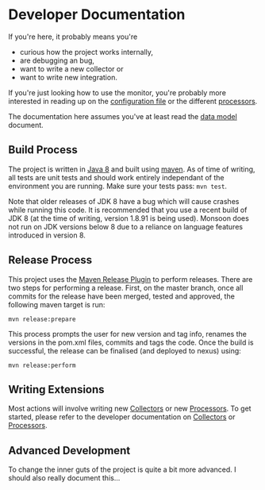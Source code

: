 Developer Documentation
====

If you're here, it probably means you're
- curious how the project works internally,
- are debugging an bug,
- want to write a new collector or
- want to write new integration.

If you're just looking how to use the monitor, you're probably more interested in reading up on the [configuration file](../config.md) or the different [processors](../processors/index.md).

The documentation here assumes you've at least read the [data model](../datamodel.md) document.

Build Process
----

The project is written in [Java 8](http://openjdk.java.net/) and built using [maven](http://maven.apache.org/).
As of time of writing, all tests are unit tests and should work entirely independant of the environment you are running.
Make sure your tests pass: ``mvn test``.

Note that older releases of JDK 8 have a bug which will cause crashes while running this code. It is recommended that you use a recent build of JDK 8 (at the time of writing, version 1.8.91 is being used). Monsoon does not run on JDK versions below 8 due to a reliance on language features introduced in version 8.

Release Process
----

This project uses the [Maven Release Plugin](http://maven.apache.org/maven-release/maven-release-plugin/index.html) to perform releases. There are two steps for performing a release. First, on the master branch, once all commits for the release have been merged, tested and approved, the following maven target is run:

```ro
mvn release:prepare
```

This process prompts the user for new version and tag info, renames the versions in the pom.xml files, commits and tags the code. Once the build is successful, the release can be finalised (and deployed to nexus) using:

```
mvn release:perform
```

Writing Extensions
----

Most actions will involve writing new [Collectors](../collectors/index.md) or new [Processors](../processors/index.md).
To get started, please refer to the developer documentation on [Collectors](collector.md) or [Processors](processor.md).

Advanced Development
----

To change the inner guts of the project is quite a bit more advanced.
I should also really document this...
